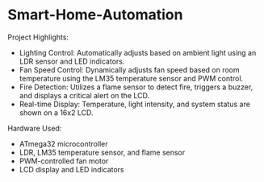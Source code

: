 # Smart-Home-Automation

Project Highlights:

- Lighting Control: Automatically adjusts based on ambient light using an LDR sensor and LED indicators.
- Fan Speed Control: Dynamically adjusts fan speed based on room temperature using the LM35 temperature sensor and PWM control.
- Fire Detection: Utilizes a flame sensor to detect fire, triggers a buzzer, and displays a critical alert on the LCD.
- Real-time Display: Temperature, light intensity, and system status are shown on a 16x2 LCD.

Hardware Used:

- ATmega32 microcontroller
- LDR, LM35 temperature sensor, and flame sensor
- PWM-controlled fan motor
- LCD display and LED indicators
